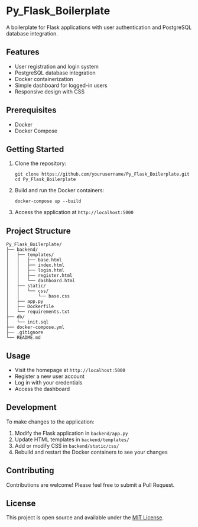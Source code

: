# Py_Flask_Boilerplate

A boilerplate for Flask applications with user authentication and PostgreSQL database integration.

## Features

- User registration and login system
- PostgreSQL database integration
- Docker containerization
- Simple dashboard for logged-in users
- Responsive design with CSS

## Prerequisites

- Docker
- Docker Compose

## Getting Started

1. Clone the repository:
   ```
   git clone https://github.com/yourusername/Py_Flask_Boilerplate.git
   cd Py_Flask_Boilerplate
   ```

2. Build and run the Docker containers:
   ```
   docker-compose up --build
   ```

3. Access the application at `http://localhost:5000`

## Project Structure

```
Py_Flask_Boilerplate/
├── backend/
│   ├── templates/
│   │   ├── base.html
│   │   ├── index.html
│   │   ├── login.html
│   │   ├── register.html
│   │   └── dashboard.html
│   ├── static/
│   │   └── css/
│   │       └── base.css
│   ├── app.py
│   ├── Dockerfile
│   └── requirements.txt
├── db/
│   └── init.sql
├── docker-compose.yml
├── .gitignore
└── README.md
```

## Usage

- Visit the homepage at `http://localhost:5000`
- Register a new user account
- Log in with your credentials
- Access the dashboard

## Development

To make changes to the application:

1. Modify the Flask application in `backend/app.py`
2. Update HTML templates in `backend/templates/`
3. Add or modify CSS in `backend/static/css/`
4. Rebuild and restart the Docker containers to see your changes

## Contributing

Contributions are welcome! Please feel free to submit a Pull Request.

## License

This project is open source and available under the [MIT License](LICENSE).
